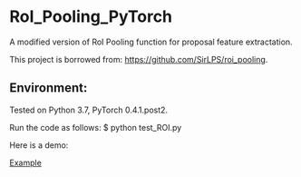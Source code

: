 # RoI_Pooling_PyTorch
A modified version of RoI Pooling function for proposal feature extractation. 

This project is borrowed from: https://github.com/SirLPS/roi_pooling. 

## Environment:
Tested on Python 3.7, PyTorch 0.4.1.post2. 

Run the code as follows: 
$ python test_ROI.py 

Here is a demo: 

[Example](https://github.com/wangxiao5791509/RoI_Pooling_PyTorch/blob/master/Screenshot%20from%202019-08-08%2015-03-04.png)

